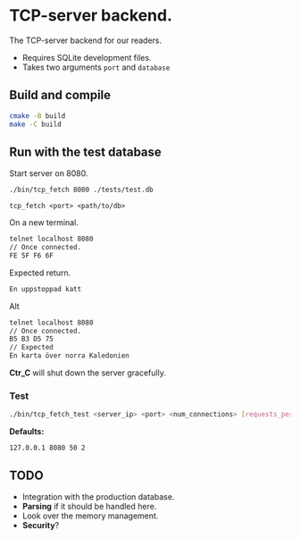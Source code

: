 # TCP-server backend.
The TCP-server backend for our readers.
- Requires SQLite development files.
- Takes two arguments ```port``` and ```database```

## Build and compile
```sh
cmake -B build
make -C build
```
## Run with the test database
Start server on 8080.
```sh
./bin/tcp_fetch 8080 ./tests/test.db
```
```tcp_fetch <port> <path/to/db>```

On a new terminal.
```sh
telnet localhost 8080
// Once connected.
FE 5F F6 6F
```

Expected return.
```sh
En uppstoppad katt
```
Alt
```sh
telnet localhost 8080
// Once connected.
B5 B3 D5 75
// Expected
En karta över norra Kaledonien
```


**Ctr_C** will shut down the server gracefully.

### Test
```sh
./bin/tcp_fetch_test <server_ip> <port> <num_connections> [requests_per_tread]
```
**Defaults:**

```127.0.0.1 8080 50 2```


## **TODO**
- Integration with the production database.
- **Parsing** if it should be handled here.
- Look over the memory management.
- **Security**?



